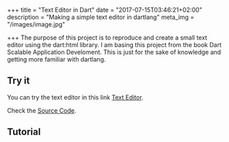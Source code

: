 +++
title = "Text Editor in Dart"
date = "2017-07-15T03:46:21+02:00"
description = "Making a simple text editor in dartlang"
meta_img = "/images/image.jpg"

+++
The purpose of this project is to reproduce and create a small text editor using the dart:html library.
I am basing this project from the book Dart Scalable Application Develoment.
This is just for the sake of knowledge and getting more familiar with dartlang.

## Try it
You can try the text editor in this link [Text Editor](https://ram535.github.io/dart_text_editor/part23/part23.html).

Check the [Source Code](https://github.com/ram535/dart_text_editor).

## Tutorial
